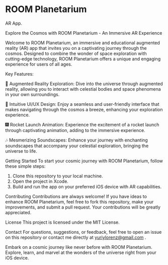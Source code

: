 # ROOM Planetarium
AR App.

Explore the Cosmos with ROOM Planetarium - An Immersive AR Experience

Welcome to ROOM Planetarium, an immersive and educational augmented reality (AR) app that invites you on a captivating journey through the cosmos. Designed to combine the wonder of space exploration with cutting-edge technology, ROOM Planetarium offers a unique and engaging experience for users of all ages.

Key Features:

🌌 Augmented Reality Exploration: Dive into the universe through augmented reality, allowing you to interact with celestial bodies and space phenomena in your own surroundings.

🚀 Intuitive UI/UX Design: Enjoy a seamless and user-friendly interface that makes navigating through the cosmos a breeze, enhancing your exploration experience.

🎆 Rocket Launch Animation: Experience the excitement of a rocket launch through captivating animation, adding to the immersive experience.

🎶 Mesmerizing Soundscapes: Enhance your journey with enchanting soundscapes that accompany your celestial exploration, bringing the universe to life.

Getting Started
To start your cosmic journey with ROOM Planetarium, follow these simple steps:

1. Clone this repository to your local machine.
2. Open the project in Xcode.
3. Build and run the app on your preferred iOS device with AR capabilities.

Contributing
Contributions are always welcome! If you have ideas to enhance ROOM Planetarium, feel free to fork this repository, make your improvements, and submit a pull request. Your contributions will be greatly appreciated.

License
This project is licensed under the MIT License.

Contact
For questions, suggestions, or feedback, feel free to open an issue on this repository or contact me directly at yuriylorenz@gmail.com .

Embark on a cosmic journey like never before with ROOM Planetarium. Explore, learn, and marvel at the wonders of the universe right from your iOS device.
